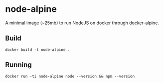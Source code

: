 # node-alpine

A minimal image  (~25mb) to run NodeJS on docker through docker-alpine.

## Build

```
docker build -t node-alpine .
```

## Running

```
docker run -ti node-alpine node --version && npm --version
```
